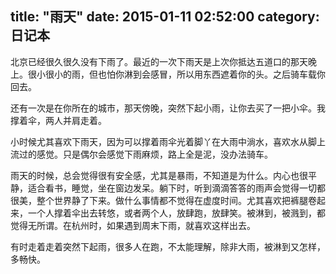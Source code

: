 title: "雨天"
date: 2015-01-11 02:52:00
category: 日记本
---
北京已经很久很久没有下雨了。最近的一次下雨天是上次你抵达五道口的那天晚上。很小很小的雨，但也怕你淋到会感冒，所以用东西遮着你的头。之后骑车载你回去。

还有一次是在你所在的城市，那天傍晚，突然下起小雨，让你去买了一把小伞。我撑着伞，两人并肩走着。

小时候尤其喜欢下雨天，因为可以撑着雨伞光着脚丫在大雨中淌水，喜欢水从脚上流过的感觉。只是偶尔会感觉下雨麻烦，路上全是泥，没办法骑车。

雨天的时候，总会觉得很有安全感，尤其是暴雨，不知道是为什么。内心也很平静，适合看书，睡觉，坐在窗边发呆。躺下时，听到滴滴答答的雨声会觉得一切都很美，整个世界静了下来。做什么事情都不觉得在虚度时间。尤其喜欢把裤腿卷起来，一个人撑着伞出去转悠，或者两个人，放肆跑，放肆笑。被淋到，被溅到，都觉得无所谓。在杭州时，如果遇到周末下雨，就喜欢这样出去。

有时走着走着突然下起雨，很多人在跑，不太能理解，除非大雨，被淋到又怎样，多畅快。
